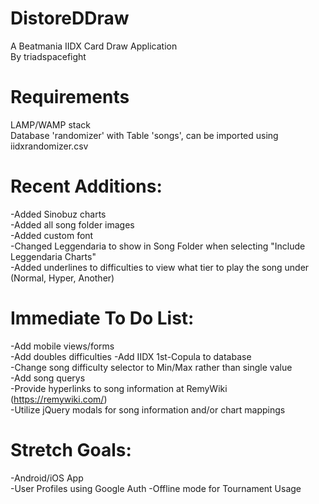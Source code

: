 # DistoreDDraw
A Beatmania IIDX Card Draw Application<br>
By triadspacefight

# Requirements
LAMP/WAMP stack<br>
Database 'randomizer' with Table 'songs', can be imported using iidxrandomizer.csv

# Recent Additions:
-Added Sinobuz charts<br>
-Added all song folder images<br>
-Added custom font<br>
-Changed Leggendaria to show in Song Folder when selecting "Include Leggendaria Charts"<br>
-Added underlines to difficulties to view what tier to play the song under (Normal, Hyper, Another)

# Immediate To Do List:
-Add mobile views/forms<br>
-Add doubles difficulties
-Add IIDX 1st-Copula to database<br>
-Change song difficulty selector to Min/Max rather than single value<br>
-Add song querys<br>
-Provide hyperlinks to song information at RemyWiki (https://remywiki.com/)<br>
-Utilize jQuery modals for song information and/or chart mappings

# Stretch Goals:
-Android/iOS App<br>
-User Profiles using Google Auth
-Offline mode for Tournament Usage
